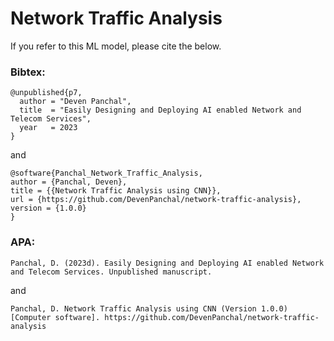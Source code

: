 # Network Traffic Analysis

If you refer to this ML model, please cite the below.

### Bibtex:
```
@unpublished{p7,
  author = "Deven Panchal",
  title  = "Easily Designing and Deploying AI enabled Network and Telecom Services",
  year   = 2023
}
```
and
```
@software{Panchal_Network_Traffic_Analysis,
author = {Panchal, Deven},
title = {{Network Traffic Analysis using CNN}},
url = {https://github.com/DevenPanchal/network-traffic-analysis},
version = {1.0.0}
}
```


### APA:
```
Panchal, D. (2023d). Easily Designing and Deploying AI enabled Network and Telecom Services. Unpublished manuscript.
```
and 
```
Panchal, D. Network Traffic Analysis using CNN (Version 1.0.0) [Computer software]. https://github.com/DevenPanchal/network-traffic-analysis
```
